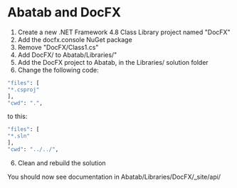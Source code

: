 # Abatab and DocFX

1. Create a new .NET Framework 4.8 Class Library project named "DocFX"
2. Add the docfx.console NuGet package
3. Remove "DocFX/Class1.cs"
3. Add DocFX/ to Abatab/Libraries/"
4. Add the DocFX project to Abatab, in the Libraries/ solution folder
5. Change the following code:
```bash
"files": [
"*.csproj"
],
"cwd": ".",
```

to this:
```bash
"files": [
"*.sln"
],
"cwd": "../../",
```
6. Clean and rebuild the solution

You should now see documentation in Abatab/Libraries/DocFX/_site/api/